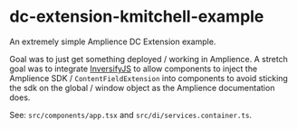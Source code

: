 # dc-extension-kmitchell-example

An extremely simple Amplience DC Extension example. 

Goal was to just get something deployed / working in Amplience. A stretch goal was to integrate [InversifyJS](https://github.com/inversify/InversifyJS) to allow components to inject the Amplience SDK / `ContentFieldExtension` into components to avoid sticking the sdk on the global / window object as the Amplience documentation does.

See: `src/components/app.tsx` and `src/di/services.container.ts`.